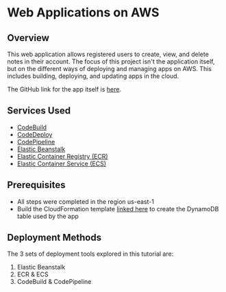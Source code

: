 # Web Applications on AWS
## Overview
This web application allows registered users to create, view, and delete notes 
in their account. The focus of this project isn't the application itself,
but on the different ways of deploying and managing apps on AWS. This includes building, deploying, and updating apps in the cloud.

The GitHub link for the app itself is [here](https://github.com/AJ2O/golang-notetaker).

## Services Used
- [CodeBuild](https://docs.aws.amazon.com/codebuild/latest/userguide/welcome.html)
- [CodeDeploy](https://docs.aws.amazon.com/codedeploy/latest/userguide/welcome.html)
- [CodePipeline](https://docs.aws.amazon.com/codepipeline/latest/userguide/welcome.html)
- [Elastic Beanstalk](https://docs.aws.amazon.com/elasticbeanstalk/latest/dg/Welcome.html)
- [Elastic Container Registry (ECR)](https://docs.aws.amazon.com/AmazonECR/latest/userguide/what-is-ecr.html)
- [Elastic Container Service (ECS)](https://docs.aws.amazon.com/AmazonECS/latest/developerguide/Welcome.html)

## Prerequisites
- All steps were completed in the region us-east-1
- Build the CloudFormation template [linked here](https://github.com/AJ2O/exp-cloudformation/blob/main/databases/dynamodb-notetaker-app.yaml) to create the DynamoDB table used by the app

## Deployment Methods
The 3 sets of deployment tools explored in this tutorial are:
1. Elastic Beanstalk
2. ECR & ECS
3. CodeBuild & CodePipeline
